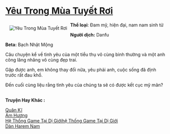 <a href="https://utruyen.com/yeu-trong-mua-tuyet-roi/9130/" title="Yêu Trong Mùa Tuyết Rơi"><h1>Yêu Trong Mùa Tuyết Rơi</h1></a><div style="display:table"><img align="right" style="float: left; padding: 10px;" src="https://utruyen.com/images/story/200x260/yeu-trong-mua-tuyet-roi.jpg" alt="Yêu Trong Mùa Tuyết Rơi"><strong>Thể loại</strong>: Đam mỹ, hiện đại, nam nam sinh tử<p></p><strong>Người dịch:</strong> Danfu<p></p><strong>Beta:</strong> Bạch Nhật Mộng<p></p>Câu chuyện kể về tình yêu của một tiểu thụ vô cùng bình thường và một anh công lăng nhăng vô cùng đẹp trai.<p></p>Gặp được anh, em không thay đổi nữa, yêu phải anh, cuộc sống đã định trước rất đau khổ.<p></p>Đến cuối cùng liệu rằng tình yêu của chúng ta sẽ có được kết cục mỹ mãn?</div><p><br><b>Truyện Hay Khác :</b></p><a href="https://utruyen.com/quan-ki/13303/" alt="Quân Kĩ">Quân Kĩ</a><br/><a href="https://truyenhot2020.wordpress.com/2019/12/11/am-huong/" alt="Ám Hương">Ám Hương</a><br/><a href="https://www.flickr.com/photos/184340401@N07/48819122902/" alt="Hệ Thống Game Tại Dị Giớihệ Thống Game Tại Dị Giới">Hệ Thống Game Tại Dị Giớihệ Thống Game Tại Dị Giới</a><br/><a href="https://github.com/quanluxury/ngontinh_sac/tree/master/truyenhay/21916/" alt="Dàn Harem Nam">Dàn Harem Nam</a><br/>